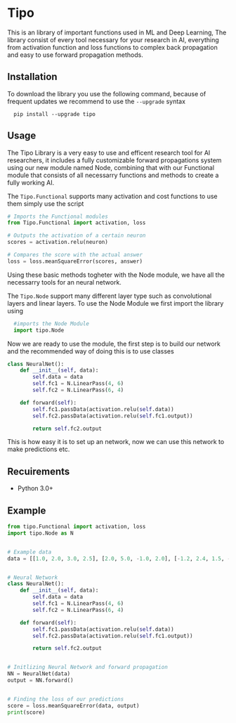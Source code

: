 # Tipo

This is an library of important functions used in ML and Deep Learning,
The library consist of every tool necessary for your research in AI,
everything from activation function and loss functions to complex
back propagation and easy to use forward propagation methods.


## Installation
To download the library you use the following command, because of frequent updates we recommend to use the     ```--upgrade``` syntax
```
  pip install --upgrade tipo
```

## Usage
The Tipo Library is a very easy to use and efficent research tool for AI researchers, it includes a fully customizable forward propagations system using our new module named Node, combining that with our Functional module that consists of all necessarry functions and methods to create a fully working AI. 

The ```Tipo.Functional``` supports many activation and cost functions to use them simply use the script
```python
# Imports the Functional modules
from Tipo.Functional import activation, loss

# Outputs the activation of a certain neuron
scores = activation.relu(neuron)

# Compares the score with the actual answer
loss = loss.meanSquareError(scores, answer)
```

Using these basic methods togheter with the Node module, we have all the necessarry tools for an neural network.

The ```Tipo.Node``` support many different layer type such as convolutional layers and linear layers. To use the Node Module we first import the library using 

```python
  #imports the Node Module
  import tipo.Node
```
Now we are ready to use the module, the first step is to build our network and the recommended way of doing this is to use classes
```python
class NeuralNet():
    def __init__(self, data):
        self.data = data
        self.fc1 = N.LinearPass(4, 6)
        self.fc2 = N.LinearPass(6, 4)

    def forward(self):
        self.fc1.passData(activation.relu(self.data))
        self.fc2.passData(activation.relu(self.fc1.output))

        return self.fc2.output
```
This is how easy it is to set up an network, now we can use this network to make predictions etc.


## Recuirements
- Python 3.0+


## Example
```Python 
from tipo.Functional import activation, loss
import tipo.Node as N


# Example data
data = [[1.0, 2.0, 3.0, 2.5], [2.0, 5.0, -1.0, 2.0], [-1.2, 2.4, 1.5, -2.0]]


# Neural Network
class NeuralNet():
    def __init__(self, data):
        self.data = data
        self.fc1 = N.LinearPass(4, 6)
        self.fc2 = N.LinearPass(6, 4)

    def forward(self):
        self.fc1.passData(activation.relu(self.data))
        self.fc2.passData(activation.relu(self.fc1.output))

        return self.fc2.output


# Initlizing Neural Network and forward propagation
NN = NeuralNet(data)
output = NN.forward()


# Finding the loss of our predictions
score = loss.meanSquareError(data, output)
print(score)


```










  
